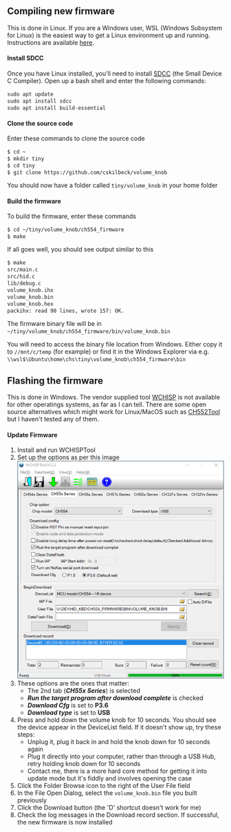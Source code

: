 ## Compiling new firmware

This is done in Linux. If you are a Windows user, WSL (Windows Subsystem for Linux) is the easiest way to get a Linux environment up and running. Instructions are available [here]( https://docs.microsoft.com/en-us/windows/wsl/install).

#### Install SDCC

Once you have Linux installed, you'll need to install [SDCC](http://sdcc.sourceforge.net/) (the Small Device C Compiler). Open up a bash shell and enter the following commands:

```
sudo apt update
sudo apt install sdcc
sudo apt install build-essential
```

#### Clone the source code

Enter these commands to clone the source code

```
$ cd ~
$ mkdir tiny
$ cd tiny
$ git clone https://github.com/cskilbeck/volume_knob
```

You should now have a folder called `tiny/volume_knob` in your home folder

#### Build the firmware

To build the firmware, enter these commands

```
$ cd ~/tiny/volume_knob/ch554_firmware
$ make
```

If all goes well, you should see output similar to this

```
$ make
src/main.c
src/hid.c
lib/debug.c
volume_knob.ihx
volume_knob.bin
volume_knob.hex
packihx: read 90 lines, wrote 157: OK.
```

The firmware binary file will be in `~/tiny/volume_knob/ch554_firmware/bin/volume_knob.bin`

You will need to access the binary file location from Windows. Either copy it to `//mnt/c/temp` (for example) or find it in the Windows Explorer via e.g. `\\wsl$\Ubuntu\home\chs\tiny\volume_knob\ch554_firmware\bin`

## Flashing the firmware

This is done in Windows. The vendor supplied tool [WCHISP](http://www.wch.cn/downloads/WCHISPTool_Setup_exe.html) is not available for other operatings systems, as far as I can tell. There are some open source alternatives which might work for Linux/MacOS such as [CH552Tool](https://github.com/MarsTechHAN/ch552tool) but I haven't tested any of them.

#### Update Firmware

1) Install and run WCHISPTool
1) Set up the options as per this image ![WCHISP_1](images/wchisp_1.png)
1) These options are the ones that matter:
    - The 2nd tab (***CH55x Series***) is selected
    - ***Run the target program after download complete*** is checked
    - ***Download Cfg*** is set to **P3.6**
    - ***Download type*** is set to **USB**
1) Press and hold down the volume knob for 10 seconds. You should see the device appear in the DeviceList field. If it doesn't show up, try these steps:
    - Unplug it, plug it back in and hold the knob down for 10 seconds again
    - Plug it directly into your computer, rather than through a USB Hub, retry holding knob down for 10 seconds
    - Contact me, there is a more hard core method for getting it into update mode but it's fiddly and involves opening the case
1) Click the Folder Browse icon to the right of the User File field
1) In the File Open Dialog, select the `volume_knob.bin` file you built previously
1) Click the Download button (the 'D' shortcut doesn't work for me)
1) Check the log messages in the Download record section. If successful, the new firmware is now installed